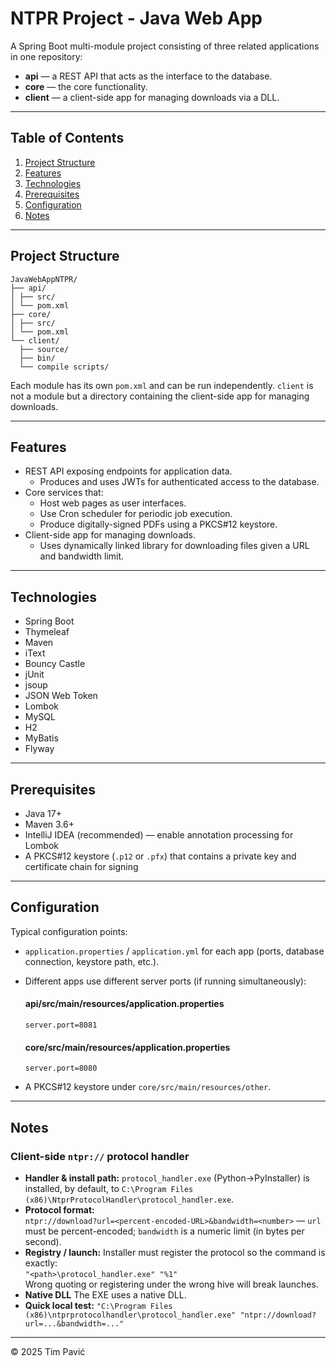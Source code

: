 # NTPR Project - Java Web App

A Spring Boot multi-module project consisting of three related applications in one repository:

- **api** — a REST API that acts as the interface to the database.  
- **core** — the core functionality.
- **client** — a client-side app for managing downloads via a DLL.

---

## Table of Contents

1. [Project Structure](#project-structure)
2. [Features](#features)
3. [Technologies](#technologies)
4. [Prerequisites](#prerequisites)
5. [Configuration](#configuration)
6. [Notes](#notes)

---

## Project Structure

```
JavaWebAppNTPR/
├── api/
│ ├── src/
│ └── pom.xml
├── core/
│ ├── src/
│ └── pom.xml
└── client/
  ├── source/
  ├── bin/
  └── compile scripts/
```

Each module has its own `pom.xml` and can be run independently.
`client` is not a module but a directory containing the client-side app for managing downloads.

---

## Features

- REST API exposing endpoints for application data.
  - Produces and uses JWTs for authenticated access to the database.
- Core services that:
  - Host web pages as user interfaces.
  - Use Cron scheduler for periodic job execution.
  - Produce digitally-signed PDFs using a PKCS#12 keystore.
- Client-side app for managing downloads.
  - Uses dynamically linked library for downloading files given a URL and bandwidth limit.

---

## Technologies

- Spring Boot
- Thymeleaf
- Maven
- iText
- Bouncy Castle
- jUnit
- jsoup
- JSON Web Token
- Lombok
- MySQL
- H2
- MyBatis
- Flyway

---

## Prerequisites

- Java 17+
- Maven 3.6+
- IntelliJ IDEA (recommended) — enable annotation processing for Lombok
- A PKCS#12 keystore (`.p12` or `.pfx`) that contains a private key and certificate chain for signing

---

## Configuration

Typical configuration points:

- `application.properties` / `application.yml` for each app (ports, database connection, keystore path, etc.).
- Different apps use different server ports (if running simultaneously):

    #### api/src/main/resources/application.properties
    `server.port=8081`

    #### core/src/main/resources/application.properties
    `server.port=8080`

- A PKCS#12 keystore under `core/src/main/resources/other`.

---

## Notes

### Client-side `ntpr://` protocol handler

- **Handler & install path:** `protocol_handler.exe` (Python→PyInstaller) is installed, by default, to `C:\Program Files (x86)\NtprProtocolHandler\protocol_handler.exe`.  
- **Protocol format:**  
  `ntpr://download?url=<percent-encoded-URL>&bandwidth=<number>` — `url` must be percent-encoded; `bandwidth` is a numeric limit (in bytes per second).
- **Registry / launch:** Installer must register the protocol so the command is exactly:  
  `"<path>\protocol_handler.exe" "%1"`  
  Wrong quoting or registering under the wrong hive will break launches.
- **Native DLL** The EXE uses a native DLL.
- **Quick local test:**
  `"C:\Program Files (x86)\ntprprotocolhandler\protocol_handler.exe" "ntpr://download?url=...&bandwidth=..."`

---

© 2025 Tim Pavić
